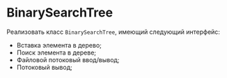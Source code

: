 # BinarySearchTree
Реализовать класс `BinarySearchTree`, имеющий следующий интерфейс:
 - Вставка элемента в дерево;
 - Поиск элемента в дереве;
 - Файловой потоковый ввод/вывод;
 - Потоковый вывод;
